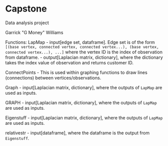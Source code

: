 # Capstone
 Data analysis project
 
 Garrick "G Money" Williams

Functions:
 LapMap - input[edge set, dataframe]. Edge set is of the form `[(base vertex, connected vertex, connected vertex...), (base vertex, connected vertex...), ...]` where the vertex ID is the index of observation from dataframe.
        - output[Laplacian matrix, dictionary], where the dictionary takes the index value of observation and returns customer ID.
        
 ConnectPoints - This is used within graphing functions to draw lines (connections) between vertices/observations.
 
 Graph - input[Laplacian matrix, dictionary], where the outputs of `LapMap` are used as inputs.
 
 GRAPH - input[Laplacian matrix, dictionary], where the outputs of `LapMap` are used as inputs.
 
 Eigenstuff - input[Laplacian matrix, dictionary], where the outputs of `LapMap` are used as inputs.
 
 relativestr - input[dataframe], where the dataframe is the output from `Eigenstuff`. 
